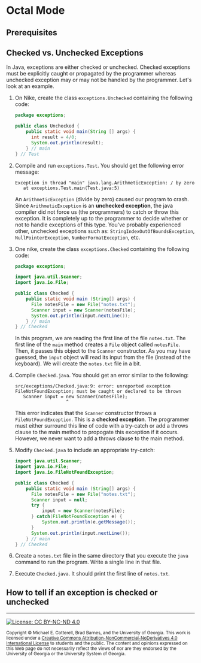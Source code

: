 # Octal Mode

## Prerequisites

## Checked vs. Unchecked Exceptions

In Java, exceptions are either checked or unchecked. Checked exceptions must be explicitly caught or propagated by the programmer whereas 
unchecked exception may or may not be handled by the programmer.  Let's look at an example.

1. On Nike, create the class `exceptions.Unchecked` containing the following code:

   ```java
   package exceptions;

   public class Unchecked {
       public static void main(String [] args) {
         int result = 4/0;
         System.out.println(result);
       } // main
   } // Test
   ```

1. Compile and run `exceptions.Test`. You should get the following error message:

   ```
   Exception in thread "main" java.lang.ArithmeticException: / by zero
      at exceptions.Test.main(Test.java:5)
   ```
   An `ArithmeticException` (divide by zero) caused our program to crash. Since `ArithmeticException` is an **unchecked exception**, the
   java compiler did not force us (the programmers) to catch or throw this exception.  It is completely up to the programmer to decide 
   whether or not to handle exceptions of this type. You've probably experienced other, unchecked exceptions such as:
   `StringIndexOutOfBoundsException`, `NullPointerException`, `NumberFormatException`, etc.

1. One nike, create the class `exceptions.Checked` containing the following code:

   ```java
   package exceptions;

   import java.util.Scanner;
   import java.io.File;

   public class Checked {
       public static void main (String[] args) {
         File notesFile = new File("notes.txt");
         Scanner input = new Scanner(notesFile);
         System.out.println(input.nextLine());
       } // main
   } // Checked
   ```

   In this program, we are reading the first line of the file `notes.txt`. The first line of the `main` method creates a `File` object 
   called `notesFile`.  Then, it passes this object to the `Scanner` constructor.  As you may have guessed, the `input` object will read
   its input from the file (instead of the keyboard).  We will create the `notes.txt` file in a bit.

1. Compile `Checked.java`.  You should get an error similar to the following:

   ```
   src/exceptions/Checked.java:9: error: unreported exception FileNotFoundException; must be caught or declared to be thrown
      Scanner input = new Scanner(notesFile);
                      ^
   ```
   This error indicates that the `Scanner` constructor throws a `FileNotFoundException`.  This is a **checked exception**.  The programmer
   must either surround this line of code with a try-catch or add a throws clause to the main method to propogate this exception if it
   occurs.  However, we never want to add a throws clause to the main method.
   
1. Modify `Checked.java` to include an appropriate try-catch:

   ```java
   import java.util.Scanner;
   import java.io.File;
   import java.io.FileNotFoundException;

   public class Checked {
       public static void main (String[] args) {
         File notesFile = new File("notes.txt");
         Scanner input = null;
         try {
             input = new Scanner(notesFile);
         } catch(FileNotFoundException e) {
             System.out.println(e.getMessage());
         }
         System.out.println(input.nextLine());
       } // main
   } // Checked
   ```

1. Create a `notes.txt` file in the same directory that you execute the `java` command to run the program. Write a single line in that
file.

1. Execute `Checked.java`.  It should print the first line of `notes.txt`.

## How to tell if an exception is checked or unchecked



<hr/>

[![License: CC BY-NC-ND 4.0](https://img.shields.io/badge/License-CC%20BY--NC--ND%204.0-lightgrey.svg)](http://creativecommons.org/licenses/by-nc-nd/4.0/)

<small>
Copyright &copy; Michael E. Cotterell, Brad Barnes, and the University of Georgia.
This work is licensed under a <a rel="license" href="http://creativecommons.org/licenses/by-nc-nd/4.0/">Creative Commons Attribution-NonCommercial-NoDerivatives 4.0 International License</a> to students and the public.
The content and opinions expressed on this Web page do not necessarily reflect the views of nor are they endorsed by the University of Georgia or the University System of Georgia.
</small>
